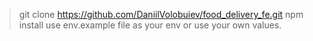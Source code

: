 > git clone https://github.com/DaniilVolobuiev/food_delivery_fe.git 
> npm install
> use env.example file as your env or use your own values.
